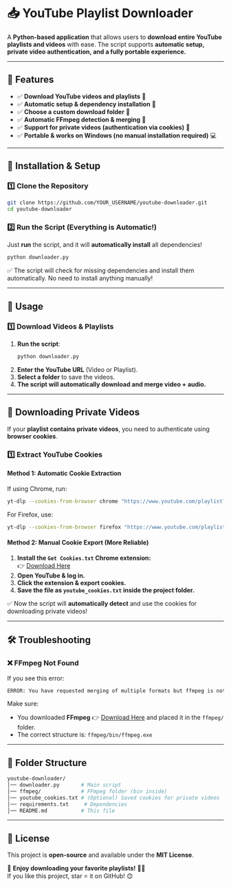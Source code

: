# 📥 YouTube Playlist Downloader

A **Python-based application** that allows users to **download entire YouTube playlists and videos** with ease. The script supports **automatic setup, private video authentication, and a fully portable experience.**

---

## 📌 Features

- ✅ **Download YouTube videos and playlists** 🎥  
- ✅ **Automatic setup & dependency installation** 🔄  
- ✅ **Choose a custom download folder** 📂  
- ✅ **Automatic FFmpeg detection & merging** 🔗  
- ✅ **Support for private videos (authentication via cookies)** 🔑  
- ✅ **Portable & works on Windows (no manual installation required)** 💻  

---

## 🔧 Installation & Setup

### 1️⃣ Clone the Repository

```bash
git clone https://github.com/YOUR_USERNAME/youtube-downloader.git
cd youtube-downloader
```

### 2️⃣ Run the Script (Everything is Automatic!)

Just **run** the script, and it will **automatically install** all dependencies!

```bash
python downloader.py
```

✅ The script will check for missing dependencies and install them automatically. No need to install anything manually!

---

## 🚀 Usage

### 1️⃣ Download Videos & Playlists

1. **Run the script**:
   ```bash
   python downloader.py
   ```
2. **Enter the YouTube URL** (Video or Playlist).
3. **Select a folder** to save the videos.
4. **The script will automatically download and merge video + audio.**

---

## 🔑 Downloading Private Videos

If your **playlist contains private videos**, you need to authenticate using **browser cookies**.

### 1️⃣ Extract YouTube Cookies

#### **Method 1: Automatic Cookie Extraction**

If using Chrome, run:

```bash
yt-dlp --cookies-from-browser chrome "https://www.youtube.com/playlist?list=YOUR_PLAYLIST_ID"
```

For Firefox, use:

```bash
yt-dlp --cookies-from-browser firefox "https://www.youtube.com/playlist?list=YOUR_PLAYLIST_ID"
```

#### **Method 2: Manual Cookie Export (More Reliable)**

1. **Install the `Get Cookies.txt` Chrome extension:**  
   👉 [Download Here](https://chromewebstore.google.com/detail/get-cookiestxt-clean/ahmnmhfbokciafffnknlekllgcnafnie)  
2. **Open YouTube & log in.**
3. **Click the extension & export cookies.**
4. **Save the file as `youtube_cookies.txt` inside the project folder.**

✅ Now the script will **automatically detect** and use the cookies for downloading private videos!

---

## 🛠️ Troubleshooting

### ❌ FFmpeg Not Found

If you see this error:

```bash
ERROR: You have requested merging of multiple formats but ffmpeg is not installed.
```

Make sure:
- You downloaded **FFmpeg** 👉 [Download Here](https://www.ffmpeg.org/download.html)  and placed it in the `ffmpeg/` folder.
- The correct structure is: `ffmpeg/bin/ffmpeg.exe`

---

## 📁 Folder Structure

```bash
youtube-downloader/
│── downloader.py       # Main script
│── ffmpeg/             # FFmpeg folder (bin inside)
│── youtube_cookies.txt # (Optional) Saved cookies for private videos
│── requirements.txt     # Dependencies
│── README.md           # This file
```

---

## 📝 License

This project is **open-source** and available under the **MIT License**.

🚀 **Enjoy downloading your favorite playlists!** 🎥💾  
If you like this project, star ⭐ it on GitHub! 😊
